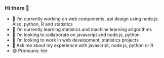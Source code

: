 ### Hi there 👋

<!--
**fanyak/fanyak** is a ✨ _special_ ✨ repository because its `README.md` (this file) appears on your GitHub profile.

Here are some ideas to get you started:
-->
- 🔭 I’m currently working on web components, api design using node.js. Also, python, R and statistics
- 🌱 I’m currently learning statistics and machine learning arlgorithms
- 👯 I’m looking to collaborate on javascript and node.js, python
- 🤔 I’m looking to work in web development, statistics projects
- 💬 Ask me about my experience with javascript, node.js, python or R
- 😄 Pronouns: her

